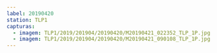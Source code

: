 ```yaml
---
label: 20190420
station: TLP1
capturas:
  - imagem: TLP1/2019/201904/20190420/M20190421_022352_TLP_1P.jpg
  - imagem: TLP1/2019/201904/20190420/M20190421_090108_TLP_1P.jpg
---
```

